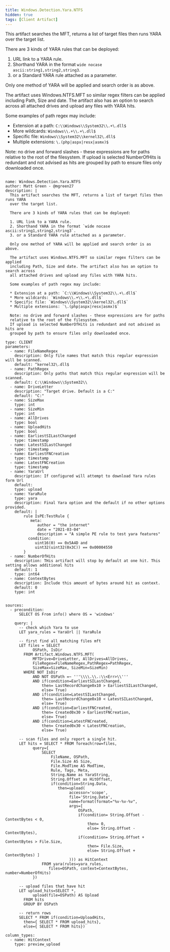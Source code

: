 ```yaml
---
title: Windows.Detection.Yara.NTFS
hidden: true
tags: [Client Artifact]
---
```


This artifact searches the MFT, returns a list of target files then runs YARA
over the target list.

There are 3 kinds of YARA rules that can be deployed:

1. URL link to a YARA rule.
2. Shorthand YARA in the format `wide nocase ascii:string1,string2,string3`.
3. or a Standard YARA rule attached as a parameter.

Only one method of YARA will be applied and search order is as above.

The artifact uses Windows.NTFS.MFT so similar regex filters can be applied
including Path, Size and date. The artifact also has an option to search across
all attached drives and upload any files with YARA hits.

Some examples of path regex may include:

* Extension at a path: `C:\\Windows\\System32\\.+\.dll$`
* More wildcards: `Windows\\.+\\.+\.dll$`
* Specific file: `Windows\\System32\\kernel32\.dll$`
* Multiple extensions: `\.(php|aspx|resx|asmx)$`

Note: no drive and forward slashes - these expressions are for paths
relative to the root of the filesystem.
If upload is selected NumberOfHits is redundant and not advised as hits are
grouped by path to ensure files only downloaded once.


<pre><code class="language-yaml">
name: Windows.Detection.Yara.NTFS
author: Matt Green - @mgreen27
description: |
  This artifact searches the MFT, returns a list of target files then runs YARA
  over the target list.

  There are 3 kinds of YARA rules that can be deployed:

  1. URL link to a YARA rule.
  2. Shorthand YARA in the format `wide nocase ascii:string1,string2,string3`.
  3. or a Standard YARA rule attached as a parameter.

  Only one method of YARA will be applied and search order is as above.

  The artifact uses Windows.NTFS.MFT so similar regex filters can be applied
  including Path, Size and date. The artifact also has an option to search across
  all attached drives and upload any files with YARA hits.

  Some examples of path regex may include:

  * Extension at a path: `C:\\Windows\\System32\\.+\.dll$`
  * More wildcards: `Windows\\.+\\.+\.dll$`
  * Specific file: `Windows\\System32\\kernel32\.dll$`
  * Multiple extensions: `\.(php|aspx|resx|asmx)$`

  Note: no drive and forward slashes - these expressions are for paths
  relative to the root of the filesystem.
  If upload is selected NumberOfHits is redundant and not advised as hits are
  grouped by path to ensure files only downloaded once.

type: CLIENT
parameters:
  - name: FileNameRegex
    description: Only file names that match this regular expression will be scanned.
    default: ^kernel32\.dll$
  - name: PathRegex
    description: Only paths that match this regular expression will be scanned.
    default: C:\\Windows\\System32\\
  - name: DriveLetter
    description: "Target drive. Default is a C:"
    default: "C:"
  - name: SizeMax
    type: int
  - name: SizeMin
    type: int
  - name: AllDrives
    type: bool
  - name: UploadHits
    type: bool
  - name: EarliestSILastChanged
    type: timestamp
  - name: LatestSILastChanged
    type: timestamp
  - name: EarliestFNCreation
    type: timestamp
  - name: LatestFNCreation
    type: timestamp
  - name: YaraUrl
    description: If configured will attempt to download Yara rules form Url
    default:
    type: upload
  - name: YaraRule
    type: yara
    description: Final Yara option and the default if no other options provided.
    default: |
        rule IsPE:TestRule {
           meta:
              author = "the internet"
              date = "2021-03-04"
              description = "A simple PE rule to test yara features"
          condition:
             uint16(0) == 0x5A4D and
             uint32(uint32(0x3C)) == 0x00004550
        }
  - name: NumberOfHits
    description: THis artifact will stop by default at one hit. This setting allows additional hits
    default: 1
    type: int64
  - name: ContextBytes
    description: Include this amount of bytes around hit as context.
    default: 0
    type: int


sources:
  - precondition:
      SELECT OS From info() where OS = 'windows'

    query: |
      -- check which Yara to use
      LET yara_rules = YaraUrl || YaraRule

      -- first find all matching files mft
      LET files = SELECT
            OSPath, IsDir
        FROM Artifact.Windows.NTFS.MFT(
            MFTDrive=DriveLetter, AllDrives=AllDrives,
            FileRegex=FileNameRegex,PathRegex=PathRegex,
            SizeMax=SizeMax, SizeMin=SizeMin)
        WHERE NOT IsDir
            AND NOT OSPath =~ '''\\\\.\\.:\\&lt;Err&gt;\\'''
            AND if(condition=EarliestSILastChanged,
                then= LastRecordChange0x10 &gt; EarliestSILastChanged,
                else= True)
            AND if(condition=LatestSILastChanged,
                then= LastRecordChange0x10 &lt; LatestSILastChanged,
                else= True)
            AND if(condition=EarliestFNCreated,
                then= Created0x30 &gt; EarliestFNCreation,
                else= True)
            AND if(condition=LatestFNCreated,
                then= Created0x30 &lt; LatestFNCreation,
                else= True)

      -- scan files and only report a single hit.
      LET hits = SELECT * FROM foreach(row=files,
            query={
                SELECT
                    FileName, OSPath,
                    File.Size AS Size,
                    File.ModTime AS ModTime,
                    Rule, Tags, Meta,
                    String.Name as YaraString,
                    String.Offset as HitOffset,
                    if(condition=String.Data,
                       then=upload(
                            accessor='scope',
                            file='String.Data',
                            name=format(format="%v-%v-%v",
                            args=[
                                OSPath,
                                if(condition= String.Offset - ContextBytes &lt; 0,
                                    then= 0,
                                    else= String.Offset - ContextBytes),
                                if(condition= String.Offset + ContextBytes &gt; File.Size,
                                    then= File.Size,
                                    else= String.Offset + ContextBytes) ]
                            ))) as HitContext
                FROM yara(rules=yara_rules,
                   files=OSPath, context=ContextBytes, number=NumberOfHits)
            })

      -- upload files that have hit
      LET upload_hits=SELECT *,
            upload(file=OSPath) AS Upload
        FROM hits
        GROUP BY OSPath

      -- return rows
      SELECT * FROM if(condition=UploadHits,
        then={ SELECT * FROM upload_hits},
        else={ SELECT * FROM hits})

column_types:
  - name: HitContext
    type: preview_upload

</code></pre>


